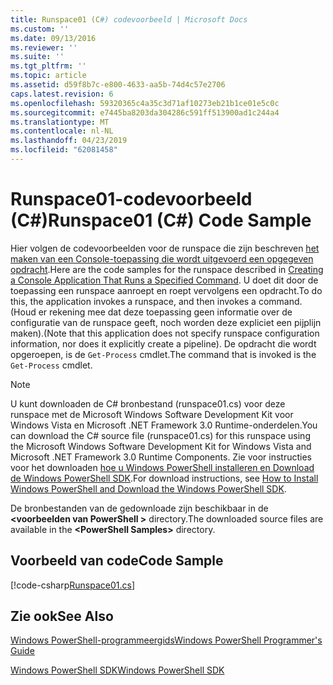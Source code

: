 ```yaml
---
title: Runspace01 (C#) codevoorbeeld | Microsoft Docs
ms.custom: ''
ms.date: 09/13/2016
ms.reviewer: ''
ms.suite: ''
ms.tgt_pltfrm: ''
ms.topic: article
ms.assetid: d59f8b7c-e800-4633-aa5b-74d4c57e2706
caps.latest.revision: 6
ms.openlocfilehash: 59320365c4a35c3d71af10273eb21b1ce01e5c0c
ms.sourcegitcommit: e7445ba8203da304286c591ff513900ad1c244a4
ms.translationtype: MT
ms.contentlocale: nl-NL
ms.lasthandoff: 04/23/2019
ms.locfileid: "62081458"
---
```

# <a name="runspace01-c-code-sample"></a><span data-ttu-id="3042d-102">Runspace01-codevoorbeeld (C#)</span><span class="sxs-lookup"><span data-stu-id="3042d-102">Runspace01 (C#) Code Sample</span></span>

<span data-ttu-id="3042d-103">Hier volgen de codevoorbeelden voor de runspace die zijn beschreven [het maken van een Console-toepassing die wordt uitgevoerd een opgegeven opdracht](http://msdn.microsoft.com/en-us/793a6570-a072-4799-840b-172f28ce620e).</span><span class="sxs-lookup"><span data-stu-id="3042d-103">Here are the code samples for the runspace described in [Creating a Console Application That Runs a Specified Command](http://msdn.microsoft.com/en-us/793a6570-a072-4799-840b-172f28ce620e).</span></span> <span data-ttu-id="3042d-104">U doet dit door de toepassing een runspace aanroept en roept vervolgens een opdracht.</span><span class="sxs-lookup"><span data-stu-id="3042d-104">To do this, the application invokes a runspace, and then invokes a command.</span></span> <span data-ttu-id="3042d-105">(Houd er rekening mee dat deze toepassing geen informatie over de configuratie van de runspace geeft, noch worden deze expliciet een pijplijn maken).</span><span class="sxs-lookup"><span data-stu-id="3042d-105">(Note that this application does not specify runspace configuration information, nor does it explicitly create a pipeline).</span></span> <span data-ttu-id="3042d-106">De opdracht die wordt opgeroepen, is de `Get-Process` cmdlet.</span><span class="sxs-lookup"><span data-stu-id="3042d-106">The command that is invoked is the `Get-Process` cmdlet.</span></span>

> [!NOTE]
> <span data-ttu-id="3042d-107">U kunt downloaden de C# bronbestand (runspace01.cs) voor deze runspace met de Microsoft Windows Software Development Kit voor Windows Vista en Microsoft .NET Framework 3.0 Runtime-onderdelen.</span><span class="sxs-lookup"><span data-stu-id="3042d-107">You can download the C# source file (runspace01.cs) for this runspace using the Microsoft Windows Software Development Kit for Windows Vista and Microsoft .NET Framework 3.0 Runtime Components.</span></span> <span data-ttu-id="3042d-108">Zie voor instructies voor het downloaden [hoe u Windows PowerShell installeren en Download de Windows PowerShell SDK](/powershell/developer/installing-the-windows-powershell-sdk).</span><span class="sxs-lookup"><span data-stu-id="3042d-108">For download instructions, see [How to Install Windows PowerShell and Download the Windows PowerShell SDK](/powershell/developer/installing-the-windows-powershell-sdk).</span></span>
>
> <span data-ttu-id="3042d-109">De bronbestanden van de gedownloade zijn beschikbaar in de  **\<voorbeelden van PowerShell >** directory.</span><span class="sxs-lookup"><span data-stu-id="3042d-109">The downloaded source files are available in the **\<PowerShell Samples>** directory.</span></span>

## <a name="code-sample"></a><span data-ttu-id="3042d-110">Voorbeeld van code</span><span class="sxs-lookup"><span data-stu-id="3042d-110">Code Sample</span></span>

[!code-csharp[Runspace01.cs](../../powershell-sdk-samples/SDK-2.0/csharp/Runspace01/Runspace01.cs#L11-L62 "Runspace01.cs")]

## <a name="see-also"></a><span data-ttu-id="3042d-111">Zie ook</span><span class="sxs-lookup"><span data-stu-id="3042d-111">See Also</span></span>

[<span data-ttu-id="3042d-112">Windows PowerShell-programmeergids</span><span class="sxs-lookup"><span data-stu-id="3042d-112">Windows PowerShell Programmer's Guide</span></span>](./windows-powershell-programmer-s-guide.md)

[<span data-ttu-id="3042d-113">Windows PowerShell SDK</span><span class="sxs-lookup"><span data-stu-id="3042d-113">Windows PowerShell SDK</span></span>](../windows-powershell-reference.md)